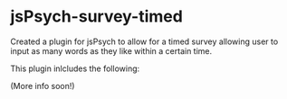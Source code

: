 # jsPsych-survey-timed
Created a plugin for jsPsych to allow for a timed survey allowing user to input as many words as they like within a certain time. 

This plugin inlcludes the following: 

(More info soon!)
